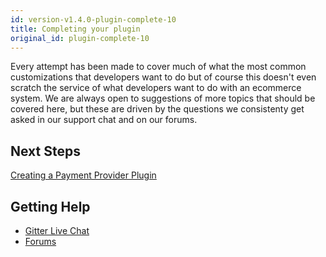 ```yaml
---
id: version-v1.4.0-plugin-complete-10
title: Completing your plugin
original_id: plugin-complete-10
---
```

    
Every attempt has been made to cover much of what the most common customizations that developers want to do but of course this doesn't even scratch the service of what developers want to do with an ecommerce system. We are always open to suggestions of more topics that should be covered here, but these are driven by the questions we consistenty get asked in our support chat and on our forums.

## Next Steps

[Creating a Payment Provider Plugin](creating-a-payment-provider.md)

## Getting Help

* [Gitter Live Chat](https://gitter.im/demandcluster/demandtm_source=badge&utm_medium=badge&utm_campaign=pr-badge&utm_content=badge)
* [Forums]()
